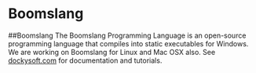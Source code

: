 # Boomslang
##Boomslang
The Boomslang Programming Language is an open-source programming language that compiles into static executables for Windows. We are working on Boomslang for Linux and Mac OSX also. See <a href="http://dockysoft.com/boomslang">dockysoft.com</a> for documentation and tutorials.
